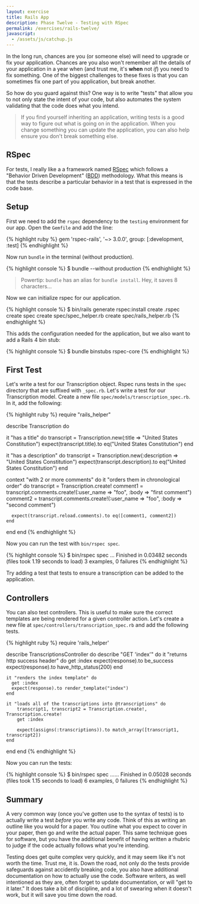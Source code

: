```yaml
---
layout: exercise
title: Rails App
description: Phase Twelve - Testing with RSpec
permalink: /exercises/rails-twelve/
javascript:
  - /assets/js/catchup.js
---
```


In the long run, chances are you (or someone else) will need to upgrade or fix
your application. Chances are you also won't remember all the details of your
application in a year when (and trust me, it's **when** not *if*) you need to
fix something. One of the biggest challenges to these fixes is that you can
sometimes fix one part of you application, but break another.

So how do you guard against this? One way is to write "tests" that allow you to
not only state the intent of your code, but also automates the system
validating that the code does what you intend.

> If you find yourself inheriting an application, writing tests is a good way
> to figure out what is going on in the application. When you change something
> you can update the application, you can also help ensure you don't break
> something else.

## RSpec
For tests, I really like a a framework named [RSpec][rspec] which follows a
"Behavior Driven Development" ([BDD][bdd]) methodology. What this means is that
the tests describe a particular behavior in a test that is expressed in the
code base.

## Setup
First we need to add the `rspec` dependency to the `testing` environment for
our app. Open the `Gemfile` and add the line:

{% highlight ruby %}
gem 'rspec-rails', '~> 3.0.0', group: [:development, :test]
{% endhighlight %}

Now run `bundle` in the terminal (without production).

{% highlight console %}
$ bundle --without production
{% endhighlight %}

> Powertip: `bundle` has an alias for `bundle install`. Hey, it saves 8 characters...

Now we can initialize rspec for our application.

{% highlight console %}
$ bin/rails generate rspec:install
      create  .rspec
      create  spec
      create  spec/spec_helper.rb
      create  spec/rails_helper.rb
{% endhighlight %}

This adds the configuration needed for the application, but we also want to add
a Rails 4 bin stub:

{% highlight console %}
$ bundle binstubs rspec-core
{% endhighlight %}

## First Test

Let's write a test for our Transcription object. Rspec runs tests in the `spec`
directory that are suffixed with `_spec.rb`. Let's write a test for our
Transcription model. Create a new file `spec/models/transcription_spec.rb`. In
it, add the following:

{% highlight ruby %}
require "rails_helper"

describe Transcription do

  it "has a title" do
    transcript = Transcription.new(:title => "United States Constitution")
    expect(transcript.title).to eq("United States Constitution")
  end

  it "has a description" do
      transcript = Transcription.new(:description => "United States Constitution")
      expect(transcript.description).to eq("United States Constitution")
  end

  context "with 2 or more comments" do
    it "orders them in chronological order" do
      transcript = Transcription.create!
      comment1 = transcript.comments.create!(:user_name => "foo", :body => "first comment")
      comment2 = transcript.comments.create!(:user_name => "foo", :body => "second comment")

      expect(transcript.reload.comments).to eq([comment1, comment2])
    end
  end
end
{% endhighlight %}

Now you can run the test with `bin/rspec spec`.

{% highlight console %}
$ bin/rspec spec
...
Finished in 0.03482 seconds (files took 1.19 seconds to load)
3 examples, 0 failures
{% endhighlight %}

Try adding a test that tests to ensure a transcription can be added to the
application.

## Controllers
You can also test controllers. This is useful to make sure the correct
templates are being rendered for a given controller action. Let's create a new
file at `spec/controllers/transcription_spec.rb` and add the following tests.

{% highlight ruby %}
require 'rails_helper'

describe TranscriptionsController do
  describe "GET 'index'" do
    it "returns http success header" do
      get :index
      expect(response).to be_success
      expect(response).to have_http_status(200)
    end

    it "renders the index template" do
      get :index
      expect(response).to render_template("index")
    end

    it "loads all of the transcriptions into @transcriptions" do
        transcript1, transcript2 = Transcription.create!, Transcription.create!
        get :index

        expect(assigns(:transcriptions)).to match_array([transcript1, transcript2])
    end
  end
end
{% endhighlight %}

Now you can run the tests:

{% highlight console %}
$ bin/rspec spec
......
Finished in 0.05028 seconds (files took 1.15 seconds to load)
6 examples, 0 failures
{% endhighlight %}

## Summary

A very common way (once you've gotten use to the syntax of tests) is to
actually write a test *before* you write any code. Think of this as writing an
outline like you would for a paper. You outline what you expect to cover in
your paper, then go and write the actual paper. This same technique goes for
software, but you have the additional benefit of having written a rhubric to
judge if the code actually follows what you're intending.

Testing does get quite complex very quickly, and it may seem like it's not
worth the time. Trust me, it is. Down the road, not only do the tests provide
safeguards against accidently breaking code, you also have additional
documentation on how to actually use the code. Software writers, as well
intentioned as they are, often forget to update documentation, or will "get to
it later." It does take a bit of discipline, and a lot of swearing when it
doesn't work, but it will save you time down the road.

[rspec]: http://rspec.info/
[bdd]: http://en.wikipedia.org/wiki/Behavior-driven_development
